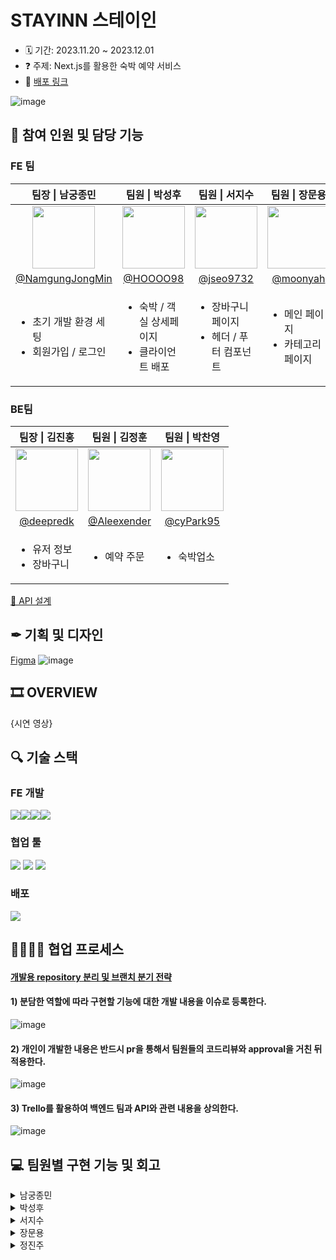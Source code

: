 # STAYINN 스테이인
- 🗓 기간: 2023.11.20 ~ 2023.12.01
- ❓ 주제: Next.js를 활용한 숙박 예약 서비스
- 🎉 [배포 링크](https://www.stayinn.site/)

![image](https://github.com/NamgungJongMin/KDT_Y_FE_Mini-Project/assets/100336573/fc400c15-323f-4a9d-8ee3-03e3b5ea9ff8)

## 👭 참여 인원 및 담당 기능

### FE 팀
<table>
  <thead>
    <tr>
      <th align="center"> 팀장 | 남궁종민 </th>
      <th align="center"> 팀원 | 박성후 </th>
      <th align="center"> 팀원 | 서지수 </th>
      <th align="center"> 팀원 | 장문용 </th>
      <th align="center"> 팀원 | 정진주 </th>
    </tr>
  </thead>
  <tbody>
    <tr>
      <td align="center">
        <a target="_blank" rel="noopener noreferrer nofollow" href="https://github.com/NamgungJongMin">
          <img src="https://avatars.githubusercontent.com/u/100336573?v=4" width="100" style="max-width: 100%;">
        </a>
      </td>
      <td align="center">
        <a target="_blank" rel="noopener noreferrer nofollow" href="https://github.com/HOOOO98">
          <img src="https://avatars.githubusercontent.com/u/120024673?v=4" width="100" style="max-width: 100%;">
        </a>
      </td>
      <td align="center">
        <a target="_blank" rel="noopener noreferrer nofollow" href="https://github.com/jseo9732">
          <img src="https://avatars.githubusercontent.com/u/79249376?v=4" width="100" style="max-width: 100%;">
        </a>
      </td>
      <td align="center">
        <a target="_blank" rel="noopener noreferrer nofollow" href="https://github.com/moonyah">
          <img src="https://avatars.githubusercontent.com/u/51106050?v=4" width="100" style="max-width: 100%;">
        </a>
      </td>
      <td align="center">
         <a target="_blank" rel="noopener noreferrer nofollow" href="https://github.com/jinjoo-jung">
          <img src="https://avatars.githubusercontent.com/u/85981963?v=4" width="100" style="max-width: 100%;">
        </a>
      </td>
    </tr>
    <tr>
      <td align="center">
        <a href="https://github.com/NamgungJongMin">@NamgungJongMin</a>
      </td>
      <td align="center">
         <a href="https://github.com/HOOOO98">@HOOOO98</a>
      </td>
      <td align="center">
        <a href="https://github.com/jseo9732">@jseo9732</a>
      </td>
      <td align="center">
        <a href="https://github.com/moonyah">@moonyah</a>
      </td>
      <td align="center">
        <a href="https://github.com/jinjoo-jung">@jinjoo-jung</a>
      </td>
    </tr>
    <tr>
      <td>
        <ul>
          <li>초기 개발 환경 세팅</li>
          <li>회원가입 / 로그인</li>
        </ul>
      </td>
      <td>
        <ul>
          <li>숙박 / 객실 상세페이지</li>
          <li>클라이언트 배포</li>
        </ul>
      </td>
      <td>
        <ul>
          <li>장바구니 페이지</li>
          <li>헤더 / 푸터 컴포넌트</li>
        </ul>
      </td>
      <td>
        <ul>
          <li>메인 페이지</li>
          <li>카테고리 페이지</li>
        </ul>
      </td>
      <td>
        <ul>
          <li>예약 관련 페이지</li>
          <li>예약 주문/내역/상세</li>
        </ul>
      </td>
    </tr>
  </tbody>
</table>

### BE팀
<table>
  <thead>
    <tr>
      <th align="center"> 팀장 | 김진홍 </th>
      <th align="center"> 팀원 | 김정훈 </th>
      <th align="center"> 팀원 | 박찬영 </th>
    </tr>
  </thead>
  <tbody>
    <tr>
      <td align="center">
        <a target="_blank" rel="noopener noreferrer nofollow" href="https://github.com/deepredk">
          <img src="https://avatars.githubusercontent.com/u/33937365?v=4" width="100" style="max-width: 100%;">
        </a>
      </td>
      <td align="center">
        <a target="_blank" rel="noopener noreferrer nofollow" href="https://github.com/Aleexender">
          <img src="https://avatars.githubusercontent.com/u/111270670?v=4" width="100" style="max-width: 100%;">
        </a>
      </td>
      <td align="center">
        <a target="_blank" rel="noopener noreferrer nofollow" href="https://github.com/cyPark95">
          <img src="https://avatars.githubusercontent.com/u/139435149?v=4" width="100" style="max-width: 100%;">
        </a>
      </td>
    </tr>
    <tr>
      <td align="center">
        <a href="https://github.com/deepredk">@deepredk</a>
      </td>
      <td align="center">
         <a href="https://github.com/Aleexender">@Aleexender</a>
      </td>
      <td align="center">
        <a href="https://github.com/cyPark95">@cyPark95</a>
      </td>
      </td>
    </tr>
    <tr>
      <td>
        <ul>
          <li>유저 정보</li>
          <li>장바구니</li>
        </ul>
      </td>
      <td>
        <ul>
          <li>예약 주문</li>
        </ul>
      </td>
      <td>
        <ul>
          <li>숙박업소</li>
        </ul>
      </td>
    </tr>
  </tbody>
</table>

[📃 API 설계](https://warp-pirate-416.notion.site/API-b5c1d20ce66c4ce6acecef33346d23f6?pvs=4)

## ✒ 기획 및 디자인
[Figma](https://www.figma.com/file/uRO4rM5NR5F1WTIsv6ALWD/12%EA%B1%B8%EC%A7%80%EB%A7%90%EC%A1%B0?type=design&node-id=0%3A1&mode=design&t=lb9HC4Ru4KkXi07p-1)
![image](https://github.com/NamgungJongMin/KDT_Y_FE_Mini-Project/assets/100336573/41d802fc-999d-4961-a6ae-e34fe093be41)

## 🎞 OVERVIEW

{시연 영상}

## 🔍️ 기술 스택

### FE 개발
<div style="display: flex;">
  <img src="https://img.shields.io/badge/react-%2320232a?style=for-the-badge&logo=react&logoColor=%2361DAFB" />
  <img src="https://img.shields.io/badge/Next.js-000000?style=for-the-badge&logo=Next.js&logoColor=white" />
  <img src="https://img.shields.io/badge/typescript-%23007ACC.svg?style=for-the-badge&logo=typescript&logoColor=white" />
  <img src="https://img.shields.io/badge/Recoil-3578E5?style=for-the-badge&logo=Recoil&logoColor=white" />
</div>

### 협업 툴
<div>
 <img src="https://img.shields.io/badge/github-181717?style=for-the-badge&logo=github&logoColor=white" />
 <img src="https://img.shields.io/badge/Trello-0052CC?style=for-the-badge&logo=Trello&logoColor=white" />
 <img src="https://img.shields.io/badge/Slack-4A154B?style=for-the-badge&logo=Slack&logoColor=white" />
</div>

### 배포
<img src="https://img.shields.io/badge/Vercel-000000?style=for-the-badge&logo=Vercel&logoColor=white" />

## 👨‍👨‍👦‍👦 협업 프로세스

#### [개발용 repository 분리 및 브랜치 분기 전략](https://warp-pirate-416.notion.site/caba5079fcc64628bebb8bd56a768054?pvs=4)

#### 1) 분담한 역할에 따라 구현할 기능에 대한 개발 내용을 이슈로 등록한다.
![image](https://github.com/NamgungJongMin/KDT_Y_FE_Mini-Project/assets/100336573/5735a483-fc18-4213-9f0d-d49daed22509)

#### 2) 개인이 개발한 내용은 반드시 pr을 통해서 팀원들의 코드리뷰와 approval을 거친 뒤 적용한다.
![image](https://github.com/NamgungJongMin/KDT_Y_FE_Mini-Project/assets/100336573/6fcc8332-588e-43cc-a647-b691301848b3)

#### 3) Trello를 활용하여 백엔드 팀과 API와 관련 내용을 상의한다.
![image](https://github.com/NamgungJongMin/KDT_Y_FE_Mini-Project/assets/100336573/dbd0c28f-83ea-41a5-b295-817215eef61d)

## 💻 팀원별 구현 기능 및 회고

<details>
<summary>남궁종민</summary>

## 작업 내용
- 초기 개발환경 세팅 (절대 경로 alias 설정 / eslint, prettier 설정 / 디렉터리 구조 / api 요청 메서드를 반환하는 객체 설정)
- 검색엔진최적화를 위한 Metadatas 작성 (robots, sitemap, favicon, title, description)
- 로그인/ 회원가입 input 값 validation
- validation 결과에 따라 디자인 변경 및 버튼 활성화 여부 결정
- 각 input 컴포넌트 단위 리렌더링
- 반복되는 react hooks -> custom hooks로 분리 (useAuthInput, useButtonActivate)
- 단위 당 한번의 요청만이 갈 수 있도록 debounce를 함수에 적용


|                         로그인                         |                                                회원가입                                             |
| :-------------------------------------------------------------------------------------------------------: | :-------------------------------------------------------------------------------------------------------: |
|![로그인 (1)](https://github.com/NamgungJongMin/KDT_Y_FE_Mini-Project/assets/100336573/1171a220-9de2-4bb4-bbd0-2bdd71c05d4a) | ![회원가입 (1)](https://github.com/NamgungJongMin/KDT_Y_FE_Mini-Project/assets/100336573/0bacf2e5-8a77-4ed7-8253-6c72baa0d134)|

## 💥 트러블 슈팅
1) input 값을 채운 후 버튼 클릭을 통해 api 요청을 할 때 더블클릭이나 단시간에 여러번의 클릭을 할 경우 여러번의 요청이 가능 이슈가 있었다. debounce를 적용하여 의도한 동작에서 한번의 요청만이 가도록 해결했다.
```ts
const signup = debounce(
    async (
      email: InputType,
      password: InputType,
      nickname: InputType,
      phone: InputType
    ) => {
      try {
        const res = await authRequest.createUser({
          email: email.value,
          password: password.value,
          nickname: nickname.value,
          phone: phone.value,
        });
        console.log(res);

        if (res.status === 'SUCCESS') {
          router.replace('/auth/signin');
        } else {
          setSubmitError(res.errorMessage);
        }
      } catch (error) {
        console.log(error);
      }
    },
    200
  );
```

2) 각 input마다 value값의 변화를 상태로 저장하고 렌더링하는 코드가 반복되었고 validation 까지 하려고 하니 코드가 너무 지저분해지고 유지보수성이 떨어졌다. 각 input 별 관리와 validation까지 한번에 처리하는 useAuthInput이라는 custom hook으로 분리하여 해결했다.
```ts
  const useAuthInput = (target: string, password?: InputType) => {
  const [input, setInput] = useState({
    value: '',
    validationPass: false,
  });

  const handleChange = useCallback(
    (e: React.ChangeEvent<HTMLInputElement>): void => {
      if (target === 'email') {
        setInput({
          value: e.target.value,
          validationPass:
            /^[0-9a-zA-Z]([-_.]?[0-9a-zA-Z])*@[0-9a-zA-Z]([-_.]?[0-9a-zA-Z])*\.[a-zA-Z]{2,3}$/.test(
              e.target.value
            ),
        });
      }

      if (target === 'password') {
        setInput({
          value: e.target.value,
          validationPass: /^(?=.*[a-zA-Z])(?=.*[0-9]).{8,15}$/.test(
            e.target.value
          ),
        });
      }

      if (target === 'passwordConfirm') {
        if (password) {
          setInput({
            value: e.target.value,
            validationPass: e.target.value === password.value,
          });
        }
      }

      if (target === 'name') {
        setInput({
          value: e.target.value,
          validationPass: (input.validationPass =
            e.target.value.length >= 2 && e.target.value.length <= 10),
        });
      }

      if (target === 'contact') {
        setInput({
          value: e.target.value,
          validationPass: /^\d{2,3}-\d{3,4}-\d{4}$/.test(e.target.value),
        });
      }
    },
    [input, target, password]
  );

  return [input, handleChange, setInput];
};
```

3) 각 input값 입력시 해당 input만이 리렌더링되게 하려고 컴포넌트를 memo로 묶어주었지만 의도한대로 값을 입력하는 input 값만이 리렌더링되지 않았다. 커스텀 훅에서 생성되는 handleChange 함수가 여러번 생성되며 제대로 메모이제이션이 되지 않는다는 것을 깨닫고 useCallback으로 사용하는 커스텀 훅의 함수또한 메모이제이션 해줌으로써 원하는 결과를 얻을 수 있었다.
```ts
// inputEmail.tsx
const InputEmail = memo(({ email, handleEmail }: EmailProps) => (
  <div className='relative my-5'>
    <label htmlFor='email' className='text-base leading-10'>
      이메일*
    </label>

    <input
      type='text'
      name='email'
      id='email'
      value={email.value}
      placeholder='이메일을 입력해주세요.'
      onChange={handleEmail}
      required
      autoComplete='off'
      className='border-lightGray top-10 h-14 w-full rounded-[10px] border-2 p-4 text-base text-black'
    />

    <ValidationIcon input={email} />
    <ErrorMsg target='email' input={email} />
  </div>
));

// useAuthInput.ts
const handleChange = useCallback(
    (e: React.ChangeEvent<HTMLInputElement>): void => {
      if (target === 'email') {
        setInput({
          value: e.target.value,
          validationPass:
            /^[0-9a-zA-Z]([-_.]?[0-9a-zA-Z])*@[0-9a-zA-Z]([-_.]?[0-9a-zA-Z])*\.[a-zA-Z]{2,3}$/.test(
              e.target.value
            ),
        });
      }

      if (target === 'password') {
        setInput({
          value: e.target.value,
          validationPass: /^(?=.*[a-zA-Z])(?=.*[0-9]).{8,15}$/.test(
            e.target.value
          ),
        });
      }

      if (target === 'passwordConfirm') {
        if (password) {
          setInput({
            value: e.target.value,
            validationPass: e.target.value === password.value,
          });
        }
      }

      if (target === 'name') {
        setInput({
          value: e.target.value,
          validationPass: (input.validationPass =
            e.target.value.length >= 2 && e.target.value.length <= 10),
        });
      }

      if (target === 'contact') {
        setInput({
          value: e.target.value,
          validationPass: /^\d{2,3}-\d{3,4}-\d{4}$/.test(e.target.value),
        });
      }
    },
    [input, target, password]
  );
```

4) 서버 컴포넌트에서 로그인시 백단에서 set-cookie 해준 값을 읽어오지 못하는 이슈 발생. http only 속성이라 자바스크립트로 해당 쿠키에 접근할 수가 없었다. 또한 클라이언트 컴포넌트와 달리 서버사이드에서는 set-cookie해준 쿠키값을 가지고 있지 않기 때문에 미들웨어를 설정하여 쿠키값을 가로채거나 http only를 해제하는 방법을 생각하게 되었다. set-cookie를 해준다면 프론트에서 요청에 쿠키를 심어주지 않아도 알아서 담아갈 것이라 기대했던 바와 달라 이 두 방식도 올바른 해결방법이 아니라고 생각했고, 실제 현업에서 next.js app router를 쓸 때 어떤식으로 쿠키 인증을 하는지 피드백 때 여쭤보려고 한다.

5) 로그인이 필요한 동작에서 로그인이 되어있지 않아 로그인 페이지로 리다이렉션 되었을 때 해당 페이지에서 로그인 한다면 루트 페이지가 아닌 해당 동작을 하려던 페이지로 돌아가게 구현하고 싶었다. 이를 위해 로그인이 될 경우 뒤로가기 동작을 하는 것이 어떨까 생각하게 되었지만, 첫 페이지가 로그인일 경우와 회원가입에서 로그인페이지로 왔을 경우 등 여러 예외 사항들이 많이 발생하였다. 이 부분도 피드백을 듣고 리팩토링 때 반영해야겠다고 생각했다.

## 회고
백엔드와의 첫 협업이라 설레기도 했고, 걱정도 많았던 프로젝트였다. 백엔드를 제대로 경험해본적이 없기 때문에 내가 요구하는 사항들이 백엔드 팀에게 어느정도의 시간이 쓰이는지 감이 잡히지 않았고, 백엔드 팀 또한 마찬가지였다. 잘못하면 서로 감정이 상할 수도 있을 것이라 생각이 들었다. 서로의 상황을 부담없이 말하고 자유롭게 의견들을 공유하기 위해서는 단지 텍스트로 의사 전달을 하는 것이 아닌 서로가 직접 대화할 수 있는 순간이 많아야 한다고 느꼈다. 따라서 짧은 간격으로 화상 회의를 통해 의견을 조율했고, 테스트를 위한 중요한 미팅때는 오프라인 미팅을 통해 프로젝트를 진행했다. 덕분에 좋은 분위기로 프로젝트를 끝맺을 수 있었던 것 같다. 이번 프로젝트에서 가장 크게 느꼈던 것은 내 일이 아니더라도 어느정도 공감할 수 있는 정도의 지식을 가지고 있어야 개발의 긍적적인 진행이 가능하다는 것이었다. 내가 프론트기 때문에 프론트엔드 기술만을 공부한다면 제대로 협업할 수 없을 것이라 느꼈고, 개발 프로세스에 있어서 전체적인 그림을 알아두는 것이 앞으로 큰 도움이 될 것이라 생각했다. 이번 프로젝트 덕분에 프론트엔드 뿐만이 아니라 백엔드 팀들의 상황과 에로사항들을 알 수 있었고, 다음번 협업 때는 더욱 잘할수 있겠다는 자신감을 얻게 되었다.

추가로 팀장의 부담감이 심했었던 프로젝트였다. 익숙하지 않은 기술들로 개발을 진행하면서 내가 과연 팀원들을 리딩할 수 있을까라는 두려움도 있었다. 그러나 모든 부담을 내가 질 필요는 없었다. 성후님은 항상 자신감이 부족했던 나를 북돋아주었고, 지수님은 정말 든든하게 나의 부족한 부분들을 메꿔주셨다. 또 진주님은 팀의 분위기를 항상 밝게 해주셨고, 문용님 또한 소심한 내가 팀에 잘 적응할 정도의 분위기를 만들어주셨다. 프로젝트 결과뿐이 아니라 진정한 동료들을 얻을 수 있었던 것 같아 풍족한 프로젝트였다.
</details>

<details>
  
<summary>박성후</summary>

## 작업 내용
- 버튼 태그 속 이미지 태그 vs 버튼 백그라운드 이미지

```jsx
// 버튼 태그 속 이미지 태그
<button>
  <img/>
</button>
// 이 방법은 버튼 안에 이미지 태그를 직접 포함시키는 방법입니다.
// 버튼은 텍스트 또는 다른 콘텐츠와 함께 이미지를 포함할 수 있습니다.
// 이 방법을 선택하면 이미지와 속성을 조작할 수 있습니다.
// 버튼에 텍스트와 이미지를 함께 표시해야 하는 경우 첫 번째 방법이 유용할 수 있습니다.

//   VS

// 버튼태그의 백그라운드 이미지
<button style={{'backGroundImage:'url(...)'}}/>
// 이 방법은 버튼에 배경 이미지를 추가하는 방법입니다.
// 버튼 텍스트나 다른 콘텐츠는 일반적으로 버튼 내에 추가됩니다. 
// 이 방법을 선택하면 배경이미지와 스타일 속성을 조작할 수 있습니다.
// 반면에 버튼 전체가 이미지여야 하는 경우 두 번째 방법이 더 적합할 수 있습니다.
```

- 인풋 Placeholder vs label

```jsx
<input placeholder="입력해주세요"/>
//placeholder 속성은 사용자가 입력할 내용에 대한 예시나 힌트를 제공하는 데 사용됩니다.
// 하지만 placeholder는 시각적인 힌트로만 제공되기 때문에
// 스크린 리더 사용자 등에게는 충분한 정보를 제공하지 못할 수 있습니다.

//    VS

<label for="test">테스트 인풋</label>
<input/>
// 위의 예시에서 for 속성은 input 요소의 id 값과 일치시켜 어떤 입력 필드와 관련이 있는지 지정합니다.
// 이 방식을 사용하면 스크린 리더 사용자 및 시각적 디자인과 상관없이 명확한 설명을 제공할 수 있습니다.
```


| 비로그인 시 예약하기 | 로그인 시 예약하기 |
| :------------------: | :----------------: |
|  ![비로그인 예약하기](https://github.com/HOOOO98/KDT_Y_FE_Mini-Project/assets/120024673/fafea81c-3452-413f-a4f1-0c2776ddb4f4)    |   ![로그인 예약](https://github.com/HOOOO98/KDT_Y_FE_Mini-Project/assets/120024673/564ab4fe-0be4-43fa-b774-86976a2b799f)    |
| :------------------: | :----------------: |
| 비로그인 시 장바구니 | 로그인 시 장바구니 |
| :------------------: | :----------------: |
|   ![비로그인 장바구니](https://github.com/HOOOO98/KDT_Y_FE_Mini-Project/assets/120024673/f3db4b96-f57a-480e-bbae-3c19c2fd5961)  |    ![ezgif-2-5bdebff3e8](https://github.com/HOOOO98/KDT_Y_FE_Mini-Project/assets/120024673/4965927f-73f2-404f-a5f5-4dda1c00b86c) |
| :------------------: | :----------------: |
| 객실 예약 유효성 검사 |                    |
| :------------------: | :----------------: |
|    ![객실 유효성](https://github.com/HOOOO98/KDT_Y_FE_Mini-Project/assets/120024673/67193a4b-15fd-49ff-acb9-217fc612e7f7)    |       |


## 💥 트러블 슈팅
- 라이브러리 CSS override<br>
rsuite? vercel사에서 제작한 라이브러리이기 때문에 리액트와 넥스트에 최적화되어 있습니다.<br>
상황 : 숙박 날짜 선택을 위해 DaterangePicker를 가져와 사용했습니다.<br>
문제 :  라이브러리를 사용할 때, 공식문서를 정독하지 않아 발생했습니다. <br>
CSS 모듈이 같이 설치가 되어 사용했으나 라이브러리를 사용한 페이지를 방문하면 CSS가 override되어 다른 페이지도 레이아웃이 깨지는 현상이 일어났습니다.<br>
해결 : 라이브러리 내에 이미 해결방안이 나와 있었습니다.<br>
기존에 사용하던 `'rsuite/dist/rsuite.min.css';` 대신 `'rsuite/dist/rsuite-no-reset.min.css';` 를 사용하면 되었습니다.<br>
느낀점 : 사실 이 문제도 직접 해결한 문제가 아니라 리팩토링 이후로 미룬 후에 조원 분이 찾아주신 해결책이었습니다. 앞으로는 어떤 것이든 공식문서를 꼼꼼히 보고 사용해야겠습니다.<br>
<img width="1373" alt="스크린샷 2023-12-01 오전 4 10 58" src="https://github.com/HOOOO98/KDT_Y_FE_Mini-Project/assets/120024673/fb16cfae-8a89-4dc7-961d-81e3b4798f41">


## 회고
이번 프로젝트에서는 검색 엔진 최적화(SEO), 스크린 리더를 사용하는 유저들의 웹 접근성을 고려해보기 위해 NEXT를 사용하자는 팀 의견에 동의 했다.
다만 문제는 NEXT에 대한 이해도가 떨어진 상태로 개발을 시작했다는 점이다.
단순히 서버 컴포넌트와 클라이언트 컴포넌트의 차이에 대해서만 알고 있었는데,
실제 프로젝트에서는 깊이가 더 깊어지고, 상호작용이 많아지기 때문에 얕은 지식만으로 개발을 진행하기가 어려웠습니다.
중간중간 필요한 내용은 공식문서, 블로그를 참고하며 공부를 했습니다.
앞으로도 새로운 환경에 지속적으로 노출 시켜 이런 성장을 이루어 나가야 겠다고 생각했습니다.
처음 백엔드 개발자 분들과 협업을 통해 느낀 점은 데이터 구조, API 명세 부분에서 확실하게 문서화를 하고 지속적으로 소통을 하여 오차가 없도록 해야 한다는 것을 느꼈습니다.
</details>


<details>
<summary>서지수</summary>

## 작업 내용

|                           기능 명                           |                                                기능 명                                             |
| :-------------------------------------------------------------------------------------------------------: | :-------------------------------------------------------------------------------------------------------: |
|{gif 이미지} | {gif 이미지} |


## 💥 트러블 슈팅


## 회고

</details>


<details>
<summary>장문용</summary>

## 작업 내용
- main Carousel : autoplay 적용
- main Icon : 숙박 업소 카테고리 별 분류 아이콘, 분류 페이지와 연결되어 있다.
- main contents 01 → 지역 별 펜션 보여주기, API 연결
- main contents 02 → 지역 별 호텔 보여주기, API 연결
- main contents 03 → 지역 별 전체 숙소 보여주기 (분류 페이지와 연결)
- 카테고리 별 분류 드롭다운
- 지역 별 분류 드롭다운
- 숙소 카드 제작, infinite scroll 적용
- 숙박 업소 목록 조회 API 연결
- 숙소들은 각각의 detail page와 연결

|                           메인페이지 carousel                         |                                                메인페이지 contents                                            |
| :-------------------------------------------------------------------------------------------------------: | :-------------------------------------------------------------------------------------------------------: |
|![main](https://github.com/Dont12/KDT_Y_FE_Mini-Project/assets/51106050/e52af7ae-0b40-4999-b7e9-838e1c3e88ec)|![main2](https://github.com/Dont12/KDT_Y_FE_Mini-Project/assets/51106050/be64769c-33e1-4e6e-9c00-e8b5b27e6ed2) |

|                           카테고리 페이지                        |                                              상세페이지로 이동                                        |
| :-------------------------------------------------------------------------------------------------------: | :-------------------------------------------------------------------------------------------------------: |
|![products](https://github.com/moonyah/emp_management_cafe/assets/51106050/f0feff63-360b-4bfe-b4ff-a87597866319) |![link](https://github.com/moonyah/emp_management_cafe/assets/51106050/69056390-4c9a-4d96-91de-a94e37a10c8e) |


## 💥 트러블 슈팅
호텔 카테고리와 지역을 동시에 분류해야 하는 상황에서, URL을 활용하여 페이지를 구성하는 과정에서 발생한 어려움이 있었다.

- 상황 : 처음에는 URL을 slug로 설정하여 호텔을 분류하려고 했으나, 이 방식이 너무 헷갈려서 로직을 변경하게 되었다.
- 문제 : slug를 사용한 URL은 category와 location의 명시성이 부족해 혼란을 초래해서 사용자가 원하는 정보를 정확히 식별하기 어렵다.
- 해결 : URL을 `product?category=&location=`로 명시적으로 변경하여 각각의 매개변수를 명확히 나타내게 되었다. 사용자가 쉽게 필터링하고 원하는 정보를 찾을 수 있도록 개선이 되었다.
- 느낀 점 : URL 구조의 중요성을 깨달았고, 명확한 매개변수를 통해 사용자 경험을 향상시키는 결정을 내렸다.

## 회고
이 프로젝트를 통해 백엔드와 소통하면서 api 연결과 데이터를 활용하는 협업 경험을 하였습니다. 프론트 개발에서 넥스트와 타입스크립트를 사용하면서 코드의 가독성과 유지보수성을 향상시키고자 하였습니다. 담당했던 부분에서는 메인 페이지와 분류 페이지 간의 연결 및 사용자 경험을 개선하기 위해 신경을 썼던 것 같습니다. 팀원들 간의 적극적이고 활발한 소통으로 인해 짧은 기간이지만 무사히 프로젝트를 마무리 지을 수 있었습니다!❤️
</details>


<details>
<summary>정진주</summary>

## 작업 내용
- 주문 결제 페이지 , api 연결
    - 주문할 숙소 정보 결제 페이지로 가져오기
    - 이용자 , 예약자 정보 동일하면 예약자 정보 가져오기
    - 이용자 정보, 결제 방식, 필수 체크박스 선택 후 결제 가능
- 주문 내역 상세 페이지 , api 연결
    - 결제 완료 →  주문 완료 상세 페이지
    - 결제 금액, 결제 수단, 이용자, 예약자 정보 보여주기
- 주문 내역 목록 페이지, api 연결
    - 사용자가 숙소 결제한 날짜 기준으로 숙소 목록 띄어주기
    - 상세보기 클릭시 상세 페이지로 이동

|                           숙소 예약 정보 조회 & 결제 완료                       |                                             결제(예약)했던 숙소 목록 조회                                           |
| :-------------------------------------------------------------------------------------------------------: | :-------------------------------------------------------------------------------------------------------: |
|![결제페이지](https://github.com/jinjoo-jung/KDT_Y_FE_Mini-Project/assets/85981963/0ab9bc51-409d-41e3-92fb-988131824df8) |![예약 내역 목록](https://github.com/jinjoo-jung/KDT_Y_FE_Mini-Project/assets/85981963/f3708946-7677-48b8-adae-2b687f66a38e) |

|                           장바구니 담은 숙소 2개 결제                          |                                                                                       |
| :-------------------------------------------------------------------------------------------------------: | :-------------------------------------------------------------------------------------------------------: |
| ![결제페이지2](https://github.com/jinjoo-jung/KDT_Y_FE_Mini-Project/assets/85981963/e3252608-ae61-484b-bc83-65385a30c99d) |  |


## 💥 트러블 슈팅
1. Next.js
SSR을 사용한 SEO를 위한 Next.js를 사용한 프로젝트가 이번이 처음이라서 그런지, 서버 컴포넌트와 클라이언트 컴포넌트 간의 렌더링의 차이점이나 props전달하는 방식들을 헤맸던 것 같습니다. 그러다 보니 서버 컴포넌트에서 useState, useEffect를 사용하게 됐고 결과 ‘use client’를 작성하라는 에러 메세지를 자주 보게 되었고 다시 서버컴포넌트와 클라이언트의 차이점을 제대로 공부하고 코드를 작성해야겠다고 생각했습니다. 
이후 lifecycle hooks같은 상호작용성을 포함하는 컴포넌트라면 그것을 클라이언트 컴포넌트로 만들고, 그렇지 않으면 서버컴포넌트로 관리를 하는 방식으로 코드를 작성하면서 next.js를 왜 사용하는지, 어떤 부분에서 사용해야하는지 등 문제를 해결해나가며 배울 수 있었습니다.

2. ChunkError
<img width="483" alt="스크린샷 2023-12-01 오전 5 30 50" src="https://github.com/jinjoo-jung/KDT_Y_FE_Mini-Project/assets/85981963/75e5e049-8130-4f61-a788-abb61c987ab0">

이 부분은 완전히 해결하지 않은 상태이지만 겪은 문제이기에 적었습니다. 직역하면 Chunk 파일을 불러오지 못해서 발생하는 에러라고 합니다. 사용자의 브라우저에서 캐싱이 되었거나, 이전 버전의 페이지가 계속 열려있던가 하는 등의 이류로 인해 지금은 존재하지 않는 이전 저번의 chunk 파일을 요청하게 되면서 ChunkError가 발생하는 현상인데, 이 에러가 계속 뜨면서 화면이 보이지 않는 것이 아니라 열 번 중 한번꼴로 발생하고 새로고침하면 브라우저 화면은 잘 작동을 해서 정확한 에러 발생 이유는 찾지 못 했습니다. 어떤 이유로 에러가 발생하는지 대충 이해는 했지만 정확하게 해결을 한 것은 아니라서 더 찾아보고 문제를 해결해 나갈 예정입니다.

## 회고
이번 프로젝트는 숙박 예약 서비스로, 제가 맡았던 부분인 숙소 결제 페이지와 주문 내역 목록 페이지간의 상호작용을 원활하게 하기위한 컴포넌트 구조를 나누고  코드를 작성하도록 노력하였습니다.
next.js 프레임워크를 프로젝트에 처음으로 사용하면서 기존과는 달리 서버사이드렌더링을 통해 코드를 짜고 구조가 달라진 부분이 어렵다고 느껴졌지만 좋은 팀원분들을 만나서 next.js에 대해서 더 많이 배울 수 있었고,  백엔드분들과 협업하면서 API 문서를 보고 데이터 구조를 잡고, 데이터 정보를 가져오기까지 같이 소통하고 수정하는 과정을 거치면서 협업의 중요성도 다시 한 번 느낄 수 있었던 프로젝트였습니다.
</details>




